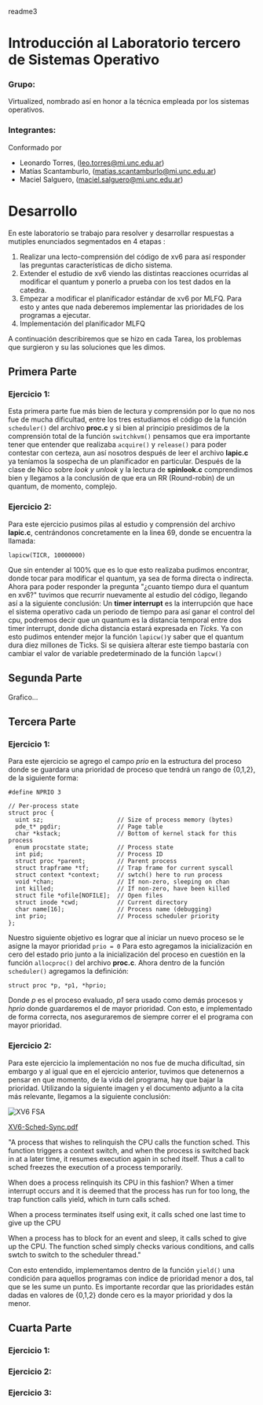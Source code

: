 readme3

# Introducción al Laboratorio tercero de Sistemas Operativo

### Grupo:

Virtualized, nombrado así en honor a la técnica empleada por los sistemas operativos.

### Integrantes:

Conformado por

- Leonardo Torres, (leo.torres@mi.unc.edu.ar)
- Matías Scantamburlo, (matias.scantamburlo@mi.unc.edu.ar)
- Maciel Salguero, (maciel.salguero@mi.unc.edu.ar)

# Desarrollo

En este laboratorio se trabajo para resolver y desarrollar respuestas a mutiples enunciados segmentados en 4 etapas :

1.  Realizar una lecto-comprensión del código de xv6 para así responder las preguntas características de dicho sistema.
2.  Extender el estudio de xv6 viendo las distintas reacciones ocurridas al modificar el quantum y ponerlo a prueba con los test dados en la catedra.
3.  Empezar a modificar el planificador estándar de xv6 por MLFQ. Para esto y antes que nada deberemos implementar las prioridades de los programas a ejecutar.
4.  Implementación del planificador MLFQ

$\text{A continuación describiremos que se hizo en cada Tarea,}$
$\text{los problemas que surgieron y su las soluciones que les dimos.}$

## Primera Parte

### Ejercicio 1:

Esta primera parte fue más bien de lectura y comprensión por lo que no nos fue de mucha dificultad, entre los tres estudiamos el código de la función `scheduler()` del archivo **proc.c** y si bien al principio presidimos de la comprensión total de la función `switchkvm()` pensamos que era importante tener que entender que realizaba `acquire()` y `release()` para poder contestar con certeza, aun así nosotros después de leer el archivo **lapic.c** ya teníamos la sospecha de un planificador en particular. Después de la clase de Nico sobre *look y unlook* y la lectura de **spinlook.c** comprendimos bien y llegamos a la conclusión de que era un RR (Round-robin) de un quantum, de momento, complejo.

### Ejercicio 2:

Para este ejercicio pusimos pilas al estudio y comprensión del archivo **lapic.c**, centrándonos concretamente en la linea 69, donde se encuentra la llamada:

```
lapicw(TICR, 10000000)
```

Que sin entender al 100% que es lo que esto realizaba pudimos encontrar, donde tocar para modificar el quantum, ya sea de forma directa o indirecta. Ahora para poder responder la pregunta "¿cuanto tiempo dura el quantum en xv6?" tuvimos que recurrir nuevamente al estudio del código, llegando así a la siguiente conclusión:
Un **timer interrupt** es la interrupción que hace el sistema operativo cada un periodo de tiempo para así ganar el control del cpu, podremos decir que un quantum es la distancia temporal entre dos timer interrupt, donde dicha distancia estará expresada en $Ticks$. Ya con esto pudimos entender mejor la función `lapicw()`y saber que el quantum dura diez millones de Ticks. Si se quisiera alterar este tiempo bastaría con cambiar el valor de variable predeterminado de la función `lapcw()`

## Segunda Parte

$\text{Grafico...}$

## Tercera Parte

### Ejercicio 1:

Para este ejercicio se agrego el campo $prio$ en la estructura del proceso donde se guardara una prioridad de proceso que tendrá un rango de {0,1,2}, de la siguiente forma:

```
#define NPRIO 3

// Per-process state
struct proc {
  uint sz;                     // Size of process memory (bytes)
  pde_t* pgdir;                // Page table
  char *kstack;                // Bottom of kernel stack for this process
  enum procstate state;        // Process state
  int pid;                     // Process ID
  struct proc *parent;         // Parent process
  struct trapframe *tf;        // Trap frame for current syscall
  struct context *context;     // swtch() here to run process
  void *chan;                  // If non-zero, sleeping on chan
  int killed;                  // If non-zero, have been killed
  struct file *ofile[NOFILE];  // Open files
  struct inode *cwd;           // Current directory
  char name[16];               // Process name (debugging)
  int prio;                    // Process scheduler priority
};
```

Nuestro siguiente objetivo es lograr que al iniciar un nuevo proceso se le asigne la mayor prioridad `prio = 0`
Para esto agregamos la inicialización en cero del estado prio junto a la inicialización del proceso en cuestión en la función `allocproc()` del archivo **proc.c**. Ahora dentro de la función `scheduler()` agregamos la definición:

```
struct proc *p, *p1, *hprio;
```

Donde *p* es el proceso evaluado, *p1* sera usado como demás procesos y *hprio* donde guardaremos el de mayor prioridad. Con esto, e implementado de forma correcta, nos aseguraremos de siempre correr el el programa con mayor prioridad.

### Ejercicio 2:

Para este ejercicio la implementación no nos fue de mucha dificultad, sin embargo y al igual que en el ejercicio anterior, tuvimos que detenernos a pensar en que momento, de la vida del programa, hay que bajar la prioridad. Utilizando la siguiente imagen y el documento adjunto a la cita más relevante, llegamos a la siguiente conclusión:

![XV6 FSA](https://media.discordapp.net/attachments/882386883643056129/897971286628761651/unknown.png?width=418&height=373)

[XV6-Sched-Sync.pdf](https://www.google.com/url?sa=t&rct=j&q=&esrc=s&source=web&cd=&ved=2ahUKEwip-c3_i-HzAhWkr5UCHbiWB5kQFnoECAYQAQ&url=https%3A%2F%2Fwww.cse.iitb.ac.in%2F~mythili%2Fteaching%2Fcs347_autumn2016%2Fnotes%2F06-xv6-sched-sync.pdf&usg=AOvVaw1wDT_dAjk-fbIiVi6OUniy)

"A process that wishes to relinquish the CPU calls the function sched. This function triggers a context switch, and when the process is switched back in at a later time, it resumes execution again in sched itself. Thus a call to sched freezes the execution of a process temporarily.

When does a process relinquish its CPU in this fashion? When a timer interrupt occurs and it is deemed that the process has run for too long, the trap function calls yield, which in turn calls sched.

When a process terminates itself using exit, it calls sched one last time to give up the CPU

When a process has to block for an event and sleep, it calls sched to give up the CPU. The function sched simply checks various conditions, and calls swtch to switch to the scheduler thread."

Con esto entendido, implementamos dentro de la función `yield()`
una condición para aquellos programas con indice de prioridad menor a dos, tal que se les sume un punto. Es importante recordar que las prioridades están dadas en valores de {0,1,2} donde cero es la mayor prioridad y dos la menor.

## Cuarta Parte

### Ejercicio 1:

### Ejercicio 2:

### Ejercicio 3: